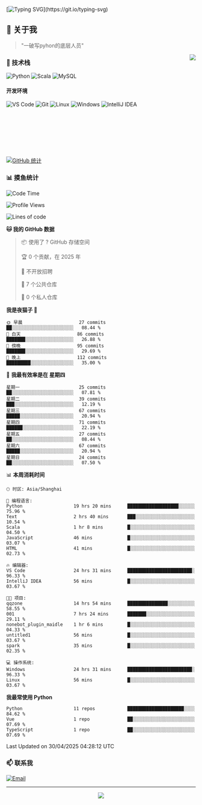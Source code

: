 [![Typing SVG](https://readme-typing-svg.herokuapp.com?font=Fira+Code&pause=1000&color=36BCF7&random=false&width=435&lines=print(%22Hello%2C+World!%22);%23+Welcome+to+my+code+space+%F0%9F%90%8D)](https://git.io/typing-svg)

## 🌟 关于我

> "一破写pyhon的底层人员"

<img align="right" src="https://github-readme-stats.vercel.app/api/top-langs/?username=huanxin996&theme=tokyonight" />

### 🎯 技术栈

![Python](https://img.shields.io/badge/Python-Expert-3776AB?style=for-the-badge&logo=python&logoColor=white)
![Scala](https://img.shields.io/badge/Scala-Expert-DC322F?style=for-the-badge&logo=scala&logoColor=white)
![MySQL](https://img.shields.io/badge/MySQL-Expert-4479A1?style=for-the-badge&logo=mysql&logoColor=white)

#### 开发环境

![VS Code](https://img.shields.io/badge/VS_Code-007ACC?style=for-the-badge&logo=visual-studio-code&logoColor=white)
![Git](https://img.shields.io/badge/Git-F05032?style=for-the-badge&logo=git&logoColor=white)
![Linux](https://img.shields.io/badge/Linux-FCC624?style=for-the-badge&logo=linux&logoColor=black)
![Windows](https://img.shields.io/badge/Windows_11-0078D4?style=for-the-badge&logo=windows11&logoColor=white)
![IntelliJ IDEA](https://img.shields.io/badge/IntelliJ_IDEA-000000?style=for-the-badge&logo=intellij-idea&logoColor=white)

<br/><br/><br/><br/><br/><br/>

  
[![GitHub 统计](https://github-readme-stats.vercel.app/api?username=huanxin996&show_icons=true&theme=tokyonight)](https://github.com/huanxin996)

### 📊 摸鱼统计

<!--START_SECTION:waka-->
![Code Time](http://img.shields.io/badge/Code%20Time-108%20hrs%2040%20mins-blue)

![Profile Views](http://img.shields.io/badge/%E4%B8%AA%E4%BA%BA%E8%B5%84%E6%96%99%E8%A7%82%E7%9C%8B%E6%AC%A1%E6%95%B0-13-blue)

![Lines of code](https://img.shields.io/badge/%E4%BB%8E%E3%80%8CHello%20World%E3%80%8D%E8%B5%B7%E6%88%91%E5%B7%B2%E7%BB%8F%E5%86%99%E4%BA%86-2.5%20million%20%E8%A1%8C%E4%BB%A3%E7%A0%81-blue)

**🐱 我的 GitHub 数据** 

> 📦  使用了 ? GitHub 存储空间 
 > 
> 🏆 0 个贡献，在 2025 年
 > 
> 🚫 不开放招聘
 > 
> 📜 7 个公共仓库 
 > 
> 🔑 0 个私人仓库 
 > 
**我是夜猫子 🦉** 

```text
🌞 早晨                     27 commits          ██░░░░░░░░░░░░░░░░░░░░░░░   08.44 % 
🌆 白天                     86 commits          ███████░░░░░░░░░░░░░░░░░░   26.88 % 
🌃 傍晚                     95 commits          ███████░░░░░░░░░░░░░░░░░░   29.69 % 
🌙 晚上                     112 commits         █████████░░░░░░░░░░░░░░░░   35.00 % 
```
📅 **我最有效率是在 星期四** 

```text
星期一                      25 commits          ██░░░░░░░░░░░░░░░░░░░░░░░   07.81 % 
星期二                      39 commits          ███░░░░░░░░░░░░░░░░░░░░░░   12.19 % 
星期三                      67 commits          █████░░░░░░░░░░░░░░░░░░░░   20.94 % 
星期四                      71 commits          ██████░░░░░░░░░░░░░░░░░░░   22.19 % 
星期五                      27 commits          ██░░░░░░░░░░░░░░░░░░░░░░░   08.44 % 
星期六                      67 commits          █████░░░░░░░░░░░░░░░░░░░░   20.94 % 
星期日                      24 commits          ██░░░░░░░░░░░░░░░░░░░░░░░   07.50 % 
```


📊 **本周消耗时间** 

```text
🕑︎ 时区: Asia/Shanghai

💬 编程语言: 
Python                   19 hrs 20 mins      ███████████████████░░░░░░   75.96 % 
Text                     2 hrs 40 mins       ███░░░░░░░░░░░░░░░░░░░░░░   10.54 % 
Scala                    1 hr 8 mins         █░░░░░░░░░░░░░░░░░░░░░░░░   04.50 % 
JavaScript               46 mins             █░░░░░░░░░░░░░░░░░░░░░░░░   03.07 % 
HTML                     41 mins             █░░░░░░░░░░░░░░░░░░░░░░░░   02.73 % 

🔥 编辑器: 
VS Code                  24 hrs 31 mins      ████████████████████████░   96.33 % 
IntelliJ IDEA            56 mins             █░░░░░░░░░░░░░░░░░░░░░░░░   03.67 % 

🐱‍💻 项目: 
qqzone                   14 hrs 54 mins      ███████████████░░░░░░░░░░   58.55 % 
001                      7 hrs 24 mins       ███████░░░░░░░░░░░░░░░░░░   29.11 % 
nonebot_plugin_maidle    1 hr 6 mins         █░░░░░░░░░░░░░░░░░░░░░░░░   04.33 % 
untitled1                56 mins             █░░░░░░░░░░░░░░░░░░░░░░░░   03.67 % 
spark                    35 mins             █░░░░░░░░░░░░░░░░░░░░░░░░   02.35 % 

💻 操作系统: 
Windows                  24 hrs 31 mins      ████████████████████████░   96.33 % 
Linux                    56 mins             █░░░░░░░░░░░░░░░░░░░░░░░░   03.67 % 
```

**我最常使用 Python** 

```text
Python                   11 repos            █████████████████████░░░░   84.62 % 
Vue                      1 repo              ██░░░░░░░░░░░░░░░░░░░░░░░   07.69 % 
TypeScript               1 repo              ██░░░░░░░░░░░░░░░░░░░░░░░   07.69 % 
```




 Last Updated on 30/04/2025 04:28:12 UTC
<!--END_SECTION:waka-->

### 📫 联系我

[![Email](https://img.shields.io/badge/Email-D14836?style=for-the-badge&logo=gmail&logoColor=white)](mailto:mc.xiaolang@Foxmail.com)

---

<p align="center">
  <img src="https://profile-counter.glitch.me/huanxin996/count.svg" />
</p>